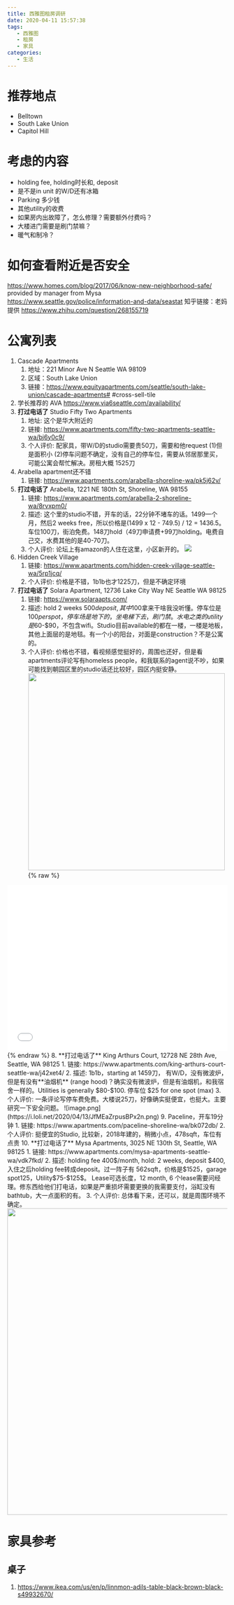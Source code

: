 ```yaml
---
title: 西雅图租房调研
date: 2020-04-11 15:57:38
tags:
   - 西雅图
   - 租房
   - 家具
categories:
   - 生活
---
```

# 推荐地点
- Belltown
- South Lake Union
- Capitol Hill

# 考虑的内容
- holding fee, holding时长和, deposit
- 是不是in unit 的W/D还有冰箱
- Parking 多少钱
- 其他utility的收费
- 如果房内出故障了，怎么修理？需要额外付费吗？
- 大楼进门需要是刷门禁嘛？
- 暖气和制冷？

# 如何查看附近是否安全
https://www.homes.com/blog/2017/06/know-new-neighborhood-safe/
provided by manager from Mysa https://www.seattle.gov/police/information-and-data/seastat
知乎链接：老妈提供 https://www.zhihu.com/question/268155719
<!--more-->

# 公寓列表
1. Cascade Apartments 
   1. 地址：221 Minor Ave N Seattle WA 98109 
   2. 区域：South Lake Union 
   3. 链接：https://www.equityapartments.com/seattle/south-lake-union/cascade-apartments# #cross-sell-tile
2. 学长推荐的 AVA https://www.via6seattle.com/availability/
3. **打过电话了** Studio Fifty Two Apartments 
   1. 地址: 这个是华大附近的
   2. 链接: https://www.apartments.com/fifty-two-apartments-seattle-wa/bj6y0c9/
   3. 个人评价: 配家具，带W/D的studio需要贵50刀，需要和他request (1)但是面积小 (2)停车问题不确定，没有自己的停车位，需要从邻居那里买，可能公寓会帮忙解决。房租大概 1525刀
4. Arabella apartment还不错 
   1. 链接: https://www.apartments.com/arabella-shoreline-wa/pk5j62v/
5. **打过电话了** Arabella, 1221 NE 180th St, Shoreline, WA 98155 
   1. 链接: https://www.apartments.com/arabella-2-shoreline-wa/8rvxpm0/
   2. 描述: 这个里的studio不错，开车的话，22分钟不堵车的话。1499一个月，然后2 weeks free，所以价格是(1499 x 12 - 749.5) / 12 = 1436.5。车位100刀，街泊免费。148刀hold（49刀申请费+99刀holding。电费自己交，水费其他的是40-70刀。
   3. 个人评价: 论坛上有amazon的人住在这里，小区新开的。
   <a href="https://sm.ms/image/iGxACWQN9nuoqMS" target="_blank"><img src="https://i.loli.net/2020/04/13/iGxACWQN9nuoqMS.png" ></a>
6. Hidden Creek Village
   1. 链接: https://www.apartments.com/hidden-creek-village-seattle-wa/5rp1jcq/
   2. 个人评价: 价格是不错，1b1b也才1225刀，但是不确定环境
7. **打过电话了** Solara Apartment, 12736 Lake City Way NE Seattle WA 98125
   1. 链接: https://www.solaraapts.com/
   2. 描述: hold 2 weeks $500 deposit, 其中$100拿来干啥我没听懂。停车位是$100 per spot，停车场是地下的，坐电梯下去，刷门禁。水电之类的utility是$60-$90，不包含wifi。Studio目前available的都在一楼，一楼是地板，其他上面层的是地毯。有一个小的阳台，对面是construction？不是公寓的。
   3. 个人评价: 价格也不错，看视频感觉挺好的，周围也还好，但是看apartments评论写有homeless people，和我联系的agent说不吵，如果可能找到朝园区里的studio话还比较好，园区内挺安静。
   <a href="https://sm.ms/image/emg3yv45Ua7pJ68" target="_blank"><img width="450" src="https://i.loli.net/2020/04/13/emg3yv45Ua7pJ68.png" /></a>
   {% raw %}
<div style="position: relative; width: 100%; height: 0; padding-bottom: 75%;">
    <iframe src="//player.bilibili.com/player.html?aid=667637939&bvid=BV1qa4y1t7Av&cid=177617418&page=1" scrolling="no" border="0" frameborder="no" framespacing="0" allowfullscreen="true" style="position: absolute; width: 100%; height: 100%; left: 0; top: 0;">
    </iframe>
</div>
{% endraw %}
8. **打过电话了** King Arthurs Court, 12728 NE 28th Ave, Seattle, WA 98125
   1. 链接: https://www.apartments.com/king-arthurs-court-seattle-wa/j42xet4/   
   2. 描述: 1b1b，starting at 1459刀， 有W/D，没有微波炉，但是有没有**油烟机** (range hood)？确实没有微波炉，但是有油烟机，和我宿舍一样的。Utilities is generally $80-$100. 停车位 $25 for one spot (max)
   3. 个人评价: 一条评论写停车费免费。大楼说25刀，好像确实挺便宜，也挺大。主要研究一下安全问题。
   ![image.png](https://i.loli.net/2020/04/13/JfMEaZrpusBPx2n.png)
9.  Paceline，开车19分钟
    1. 链接: https://www.apartments.com/paceline-shoreline-wa/bk072db/
    2. 个人评价: 挺便宜的Studio, 比较新，2018年建的，稍微小点，478sqft，车位有点贵
10. **打过电话了** Mysa Apartments, 3025 NE 130th St, Seattle, WA 98125
    1. 链接: https://www.apartments.com/mysa-apartments-seattle-wa/vdk7fkd/
    2. 描述: holding fee 400$/month, hold: 2 weeks, deposit $400, 入住之后holding fee转成deposit。过一阵子有 562sqft，价格是$1525，garage spot125，Utility$75-$125$。 Lease可选长度，12 month, 6 个lease需要问经理。修东西给他们打电话，如果是严重损坏需要更换的我需要支付，浴缸没有bathtub，大一点面积的有。
    3. 个人评价: 总体看下来，还可以，就是周围环境不确定。
<img src="https://i.loli.net/2020/04/13/QhcBW6qnrxJH9jG.png" width="700"/>


# 家具参考
## 桌子
1. https://www.ikea.com/us/en/p/linnmon-adils-table-black-brown-black-s49932670/



